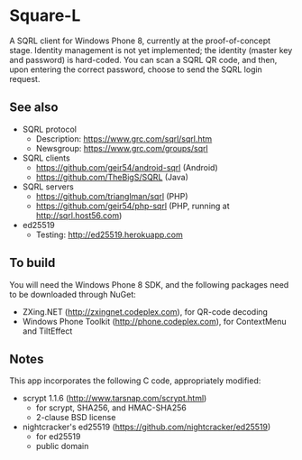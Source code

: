 Square-L
========
A SQRL client for Windows Phone 8, currently at the proof-of-concept stage.  Identity management is not yet implemented; the identity (master key and password) is hard-coded.  You can scan a SQRL QR code, and then, upon entering the correct password, choose to send the SQRL login request.

See also
--------

* SQRL protocol
  * Description: https://www.grc.com/sqrl/sqrl.htm
  * Newsgroup: https://www.grc.com/groups/sqrl
* SQRL clients
  * https://github.com/geir54/android-sqrl (Android)
  * https://github.com/TheBigS/SQRL (Java)
* SQRL servers
  * https://github.com/trianglman/sqrl (PHP)
  * https://github.com/geir54/php-sqrl (PHP, running at http://sqrl.host56.com)
* ed25519
  * Testing: http://ed25519.herokuapp.com

To build
--------
You will need the Windows Phone 8 SDK, and the following packages need to be downloaded through NuGet:

* ZXing.NET (http://zxingnet.codeplex.com), for QR-code decoding
* Windows Phone Toolkit (http://phone.codeplex.com), for ContextMenu and TiltEffect

Notes
-----
This app incorporates the following C code, appropriately modified:
* scrypt 1.1.6 (http://www.tarsnap.com/scrypt.html)
  * for scrypt, SHA256, and HMAC-SHA256
  * 2-clause BSD license
* nightcracker's ed25519 (https://github.com/nightcracker/ed25519)
  * for ed25519
  * public domain
